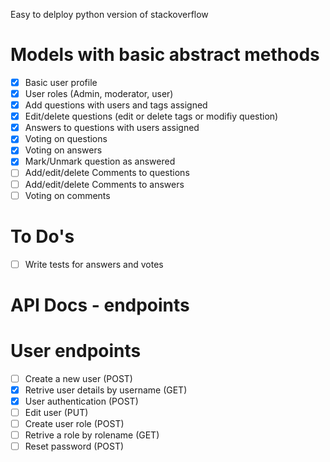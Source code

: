 Easy to delploy python version of stackoverflow

Models with basic abstract methods
==================================

- [x] Basic user profile
- [x] User roles (Admin, moderator, user)
- [x] Add questions with users and tags assigned
- [x] Edit/delete questions (edit or delete tags or modifiy question)
- [x] Answers to questions with users assigned
- [x] Voting on questions
- [x] Voting on answers
- [x] Mark/Unmark question as answered
- [ ] Add/edit/delete Comments to questions
- [ ] Add/edit/delete Comments to answers
- [ ] Voting on comments

To Do's
========

- [ ] Write tests for answers and votes

API Docs - endpoints
=============================

User endpoints
==============

- [ ] Create a new user (POST)
- [x] Retrive user details by username (GET)
- [x] User authentication (POST)
- [ ] Edit user (PUT)
- [ ] Create user role (POST)
- [ ] Retrive a role by rolename (GET)
- [ ] Reset password (POST)
